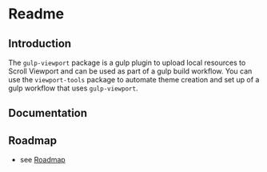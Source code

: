 # Readme

## Introduction

The `gulp-viewport` package is a gulp plugin to upload local resources to Scroll Viewport and can be used as part of a gulp build workflow. You can use the `viewport-tools` package to automate theme creation and set up of a gulp workflow that uses `gulp-viewport`. 

## Documentation

<!-- ToDo: finish -->


## Roadmap

- see [Roadmap](Roadmap.md)